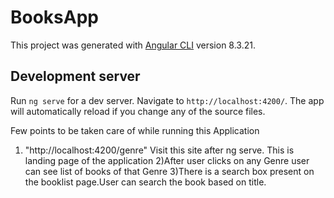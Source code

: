 # BooksApp

This project was generated with [Angular CLI](https://github.com/angular/angular-cli) version 8.3.21.

## Development server

Run `ng serve` for a dev server. Navigate to `http://localhost:4200/`. The app will automatically reload if you change any of the source files.

Few points to be taken care of while running this Application

1) "http://localhost:4200/genre" Visit this site after ng serve. This is landing page of the application
2)After user clicks on any Genre user can see list of books of that Genre
3)There is a search box present on the booklist page.User can search the book based on title.
